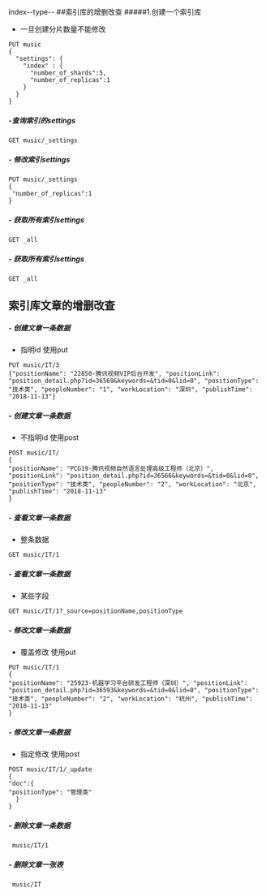 index--type-- 
##索引库的增删改查
#####1.创建一个索引库

- 一旦创建分片数量不能修改    
````
PUT music
{
  "settings": {
    "index" : {  
      "number_of_shards":5,
      "number_of_replicas":1
    }
  }
}
````
##### -查询索引的settings
```
GET music/_settings
```
##### - 修改索引settings
```
PUT music/_settings
{
 "number_of_replicas":1
}
```

##### - 获取所有索引settings
   ```
   GET _all
   
   ```
##### - 获取所有索引settings
```
GET _all

```    
## 索引库文章的增删改查
##### - 创建文章一条数据
- 指明id 使用put
````
PUT music/IT/3
{"positionName": "22850-腾讯视频VIP后台开发", "positionLink": "position_detail.php?id=36569&keywords=&tid=0&lid=0", "positionType": "技术类", "peopleNumber": "1", "workLocation": "深圳", "publishTime": "2018-11-13"}
````
##### - 创建文章一条数据
- 不指明id 使用post
````
POST music/IT/
{
"positionName": "PCG19-腾讯视频自然语言处理高级工程师（北京）", "positionLink": "position_detail.php?id=36566&keywords=&tid=0&lid=0", "positionType": "技术类", "peopleNumber": "2", "workLocation": "北京", "publishTime": "2018-11-13"
}
````

##### - 查看文章一条数据
- 整条数据
````
GET music/IT/1

````
##### - 查看文章一条数据
- 某些字段
````
GET music/IT/1?_source=positionName,positionType

````    
##### - 修改文章一条数据
- 覆盖修改 使用put
````
PUT music/IT/1
{
"positionName": "25923-机器学习平台研发工程师（深圳）", "positionLink": "position_detail.php?id=36593&keywords=&tid=0&lid=0", "positionType": "技术类", "peopleNumber": "2", "workLocation": "杭州", "publishTime": "2018-11-13"
}
````
##### - 修改文章一条数据
- 指定修改 使用post

````
POST music/IT/1/_update
{
"doc":{
"positionType": "管理类"
  }
}
````
##### - 删除文章一条数据
````
 music/IT/1
````

##### - 删除文章一张表
````
 music/IT
````
